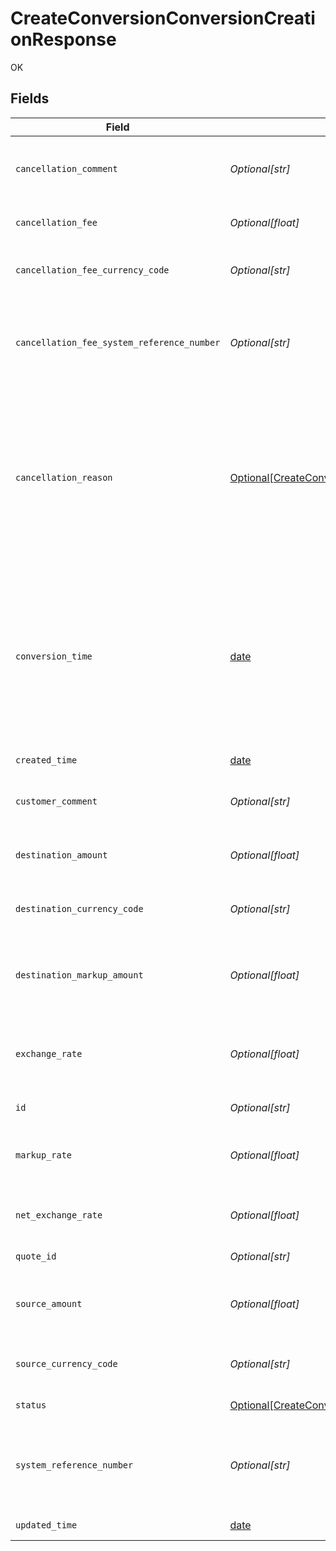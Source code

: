 # CreateConversionConversionCreationResponse

OK


## Fields

| Field                                                                                                                                                                                                                   | Type                                                                                                                                                                                                                    | Required                                                                                                                                                                                                                | Description                                                                                                                                                                                                             | Example                                                                                                                                                                                                                 |
| ----------------------------------------------------------------------------------------------------------------------------------------------------------------------------------------------------------------------- | ----------------------------------------------------------------------------------------------------------------------------------------------------------------------------------------------------------------------- | ----------------------------------------------------------------------------------------------------------------------------------------------------------------------------------------------------------------------- | ----------------------------------------------------------------------------------------------------------------------------------------------------------------------------------------------------------------------- | ----------------------------------------------------------------------------------------------------------------------------------------------------------------------------------------------------------------------- |
| `cancellation_comment`                                                                                                                                                                                                  | *Optional[str]*                                                                                                                                                                                                         | :heavy_minus_sign:                                                                                                                                                                                                      | Free text comment for clients to record and track cancellation of the conversion.                                                                                                                                       | Cancelling due to change of plans.                                                                                                                                                                                      |
| `cancellation_fee`                                                                                                                                                                                                      | *Optional[float]*                                                                                                                                                                                                       | :heavy_minus_sign:                                                                                                                                                                                                      | The fee charged when executing the cancellation.                                                                                                                                                                        |                                                                                                                                                                                                                         |
| `cancellation_fee_currency_code`                                                                                                                                                                                        | *Optional[str]*                                                                                                                                                                                                         | :heavy_minus_sign:                                                                                                                                                                                                      | 3-letter [ISO-4217 currency code](https://www.iso.org/iso-4217-currency-codes.html) for the cancellation fee.                                                                                                           |                                                                                                                                                                                                                         |
| `cancellation_fee_system_reference_number`                                                                                                                                                                              | *Optional[str]*                                                                                                                                                                                                         | :heavy_minus_sign:                                                                                                                                                                                                      | Unique identifier for wallet financial activities used in all Nium reports and dashboards. Refer to [doc](https://docs.nium.com/apis/reference/clienttransactions) for details.                                         | 1234567890F                                                                                                                                                                                                             |
| `cancellation_reason`                                                                                                                                                                                                   | [Optional[CreateConversionConversionCreationResponseCancellationReason]](../../models/operations/createconversionconversioncreationresponsecancellationreason.md)                                                       | :heavy_minus_sign:                                                                                                                                                                                                      | Reason for a conversion cancellation. <br/>  * `user_cancel`: User initiated cancellation.<br/>  * `insufficient_fund`: Cancellation due to insufficient balance in the wallet at the time of conversion execution.<br/> |                                                                                                                                                                                                                         |
| `conversion_time`                                                                                                                                                                                                       | [date](https://docs.python.org/3/library/datetime.html#date-objects)                                                                                                                                                    | :heavy_minus_sign:                                                                                                                                                                                                      | Scheduled settlement time in UTC. This is significant for future-dated conversions (e.g., nextDay, 2days). Ensure sufficient funds in the customer's wallet before this time to avoid cancellation and related charges. | 2021-03-09T06:46:03.000Z                                                                                                                                                                                                |
| `created_time`                                                                                                                                                                                                          | [date](https://docs.python.org/3/library/datetime.html#date-objects)                                                                                                                                                    | :heavy_minus_sign:                                                                                                                                                                                                      | Time of creation in UTC.                                                                                                                                                                                                | 2021-03-09T06:46:03.000Z                                                                                                                                                                                                |
| `customer_comment`                                                                                                                                                                                                      | *Optional[str]*                                                                                                                                                                                                         | :heavy_minus_sign:                                                                                                                                                                                                      | Free text comment for clients to record and track the conversion.                                                                                                                                                       | Converting SGD to INR during Travel.                                                                                                                                                                                    |
| `destination_amount`                                                                                                                                                                                                    | *Optional[float]*                                                                                                                                                                                                       | :heavy_minus_sign:                                                                                                                                                                                                      | The amount needed in the destination currency.                                                                                                                                                                          | 13.42                                                                                                                                                                                                                   |
| `destination_currency_code`                                                                                                                                                                                             | *Optional[str]*                                                                                                                                                                                                         | :heavy_minus_sign:                                                                                                                                                                                                      | 3-letter [ISO-4217 currency code](https://www.iso.org/iso-4217-currency-codes.html) for the destination amount.                                                                                                         | SGD                                                                                                                                                                                                                     |
| `destination_markup_amount`                                                                                                                                                                                             | *Optional[float]*                                                                                                                                                                                                       | :heavy_minus_sign:                                                                                                                                                                                                      | The amount charged in the destination currency as the markup for the conversion.                                                                                                                                        | 0.07                                                                                                                                                                                                                    |
| `exchange_rate`                                                                                                                                                                                                         | *Optional[float]*                                                                                                                                                                                                       | :heavy_minus_sign:                                                                                                                                                                                                      | Foreign exchange market rate for the currency pair, used as the benchmark for quote calculation.                                                                                                                        | 1.349324513                                                                                                                                                                                                             |
| `id`                                                                                                                                                                                                                    | *Optional[str]*                                                                                                                                                                                                         | :heavy_minus_sign:                                                                                                                                                                                                      | Unique identifier of the conversion.                                                                                                                                                                                    | conversion_1234567890abcdefABCDEF                                                                                                                                                                                       |
| `markup_rate`                                                                                                                                                                                                           | *Optional[float]*                                                                                                                                                                                                       | :heavy_minus_sign:                                                                                                                                                                                                      | Markup rate applied to the exchange rate for the conversion by Nium.                                                                                                                                                    | 0.006745677                                                                                                                                                                                                             |
| `net_exchange_rate`                                                                                                                                                                                                     | *Optional[float]*                                                                                                                                                                                                       | :heavy_minus_sign:                                                                                                                                                                                                      | Exchange rate with markup to be used for the conversion.                                                                                                                                                                | 1.342255231                                                                                                                                                                                                             |
| `quote_id`                                                                                                                                                                                                              | *Optional[str]*                                                                                                                                                                                                         | :heavy_minus_sign:                                                                                                                                                                                                      | Unique identifier of the quote.                                                                                                                                                                                         | quote_1234567890abcdefABCDEF                                                                                                                                                                                            |
| `source_amount`                                                                                                                                                                                                         | *Optional[float]*                                                                                                                                                                                                       | :heavy_minus_sign:                                                                                                                                                                                                      | The source amount to be converted to the destination currency.                                                                                                                                                          | 13.42                                                                                                                                                                                                                   |
| `source_currency_code`                                                                                                                                                                                                  | *Optional[str]*                                                                                                                                                                                                         | :heavy_minus_sign:                                                                                                                                                                                                      | 3-letter [ISO-4217 currency code](https://www.iso.org/iso-4217-currency-codes.html) for the source amount.                                                                                                              | USD                                                                                                                                                                                                                     |
| `status`                                                                                                                                                                                                                | [Optional[CreateConversionConversionCreationResponseConversionStatus]](../../models/operations/createconversionconversioncreationresponseconversionstatus.md)                                                           | :heavy_minus_sign:                                                                                                                                                                                                      | The status of the conversion.                                                                                                                                                                                           |                                                                                                                                                                                                                         |
| `system_reference_number`                                                                                                                                                                                               | *Optional[str]*                                                                                                                                                                                                         | :heavy_minus_sign:                                                                                                                                                                                                      | Unique identifier for wallet financial activities used in all Nium reports and dashboards. Refer to [doc](https://docs.nium.com/apis/reference/clienttransactions) for details.                                         | WFT1234567890                                                                                                                                                                                                           |
| `updated_time`                                                                                                                                                                                                          | [date](https://docs.python.org/3/library/datetime.html#date-objects)                                                                                                                                                    | :heavy_minus_sign:                                                                                                                                                                                                      | Time of update in UTC.                                                                                                                                                                                                  | 2021-03-09T06:46:03.000Z                                                                                                                                                                                                |